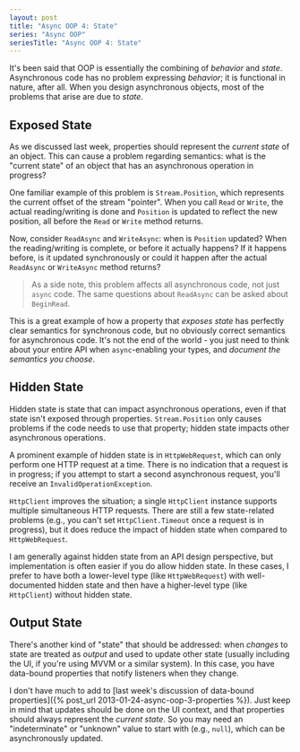 ```yaml
---
layout: post
title: "Async OOP 4: State"
series: "Async OOP"
seriesTitle: "Async OOP 4: State"
---
```

It's been said that OOP is essentially the combining of _behavior_ and _state_. Asynchronous code has no problem expressing _behavior_; it is functional in nature, after all. When you design asynchronous objects, most of the problems that arise are due to _state_.



## Exposed State

As we discussed last week, properties should represent the _current state_ of an object. This can cause a problem regarding semantics: what is the "current state" of an object that has an asynchronous operation in progress?



One familiar example of this problem is `Stream.Position`, which represents the current offset of the stream "pointer". When you call `Read` or `Write`, the actual reading/writing is done and `Position` is updated to reflect the new position, all before the `Read` or `Write` method returns.



Now, consider `ReadAsync` and `WriteAsync`: when is `Position` updated? When the reading/writing is complete, or before it actually happens? If it happens before, is it updated synchronously or could it happen after the actual `ReadAsync` or `WriteAsync` method returns?



> As a side note, this problem affects all asynchronous code, not just `async` code. The same questions about `ReadAsync` can be asked about `BeginRead`.


This is a great example of how a property that _exposes state_ has perfectly clear semantics for synchronous code, but no obviously correct semantics for asynchronous code. It's not the end of the world - you just need to think about your entire API when `async`-enabling your types, and _document the semantics you choose_.



## Hidden State

Hidden state is state that can impact asynchronous operations, even if that state isn't exposed through properties. `Stream.Position` only causes problems if the code needs to use that property; hidden state impacts other asynchronous operations.



A prominent example of hidden state is in `HttpWebRequest`, which can only perform one HTTP request at a time. There is no indication that a request is in progress; if you attempt to start a second asynchronous request, you'll receive an `InvalidOperationException`.



`HttpClient` improves the situation; a single `HttpClient` instance supports multiple simultaneous HTTP requests. There are still a few state-related problems (e.g., you can't set `HttpClient.Timeout` once a request is in progress), but it does reduce the impact of hidden state when compared to `HttpWebRequest`.



I am generally against hidden state from an API design perspective, but implementation is often easier if you do allow hidden state. In these cases, I prefer to have both a lower-level type (like `HttpWebRequest`) with well-documented hidden state and then have a higher-level type (like `HttpClient`) without hidden state.



## Output State

There's another kind of "state" that should be addressed: when _changes_ to state are treated as _output_ and used to update other state (usually including the UI, if you're using MVVM or a similar system). In this case, you have data-bound properties that notify listeners when they change.



I don't have much to add to [last week's discussion of data-bound properties]({% post_url 2013-01-24-async-oop-3-properties %}). Just keep in mind that updates should be done on the UI context, and that properties should always represent the _current state_. So you may need an "indeterminate" or "unknown" value to start with (e.g., `null`), which can be asynchronously updated.

